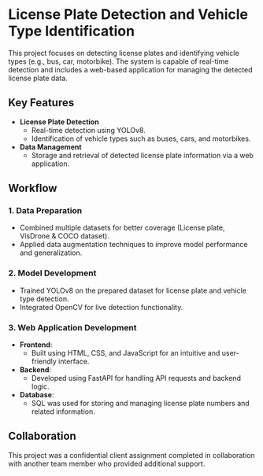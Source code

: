 # License Plate Detection and Vehicle Type Identification  

This project focuses on detecting license plates and identifying vehicle types (e.g., bus, car, motorbike). The system is capable of real-time detection and includes a web-based application for managing the detected license plate data.  

## Key Features  
- **License Plate Detection**  
  - Real-time detection using YOLOv8.  
  - Identification of vehicle types such as buses, cars, and motorbikes.  
- **Data Management**  
  - Storage and retrieval of detected license plate information via a web application.  

## Workflow  

### 1. Data Preparation  
- Combined multiple datasets for better coverage (License plate, VisDrone & COCO dataset).  
- Applied data augmentation techniques to improve model performance and generalization.  

### 2. Model Development  
- Trained YOLOv8 on the prepared dataset for license plate and vehicle type detection.  
- Integrated OpenCV for live detection functionality.  

### 3. Web Application Development  
- **Frontend**:  
  - Built using HTML, CSS, and JavaScript for an intuitive and user-friendly interface.  
- **Backend**:  
  - Developed using FastAPI for handling API requests and backend logic.  
- **Database**:  
  - SQL was used for storing and managing license plate numbers and related information.  

## Collaboration  
This project was a confidential client assignment completed in collaboration with another team member who provided additional support.  
